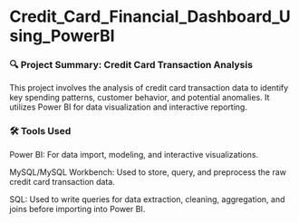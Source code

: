 # Credit_Card_Financial_Dashboard_Using_PowerBI
### 🔍 Project Summary: Credit Card Transaction Analysis
This project involves the analysis of credit card transaction data to identify key spending patterns, customer behavior, and potential anomalies. It utilizes Power BI for data visualization and interactive reporting.

### 🛠️ Tools Used
Power BI: For data import, modeling, and interactive visualizations.

MySQL/MySQL Workbench: Used to store, query, and preprocess the raw credit card transaction data.

SQL: Used to write queries for data extraction, cleaning, aggregation, and joins before importing into Power BI.
